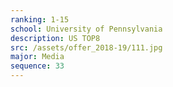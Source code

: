 ```yaml
---
ranking: 1-15
school: University of Pennsylvania
description: US TOP8
src: /assets/offer_2018-19/111.jpg
major: Media
sequence: 33
---
```

